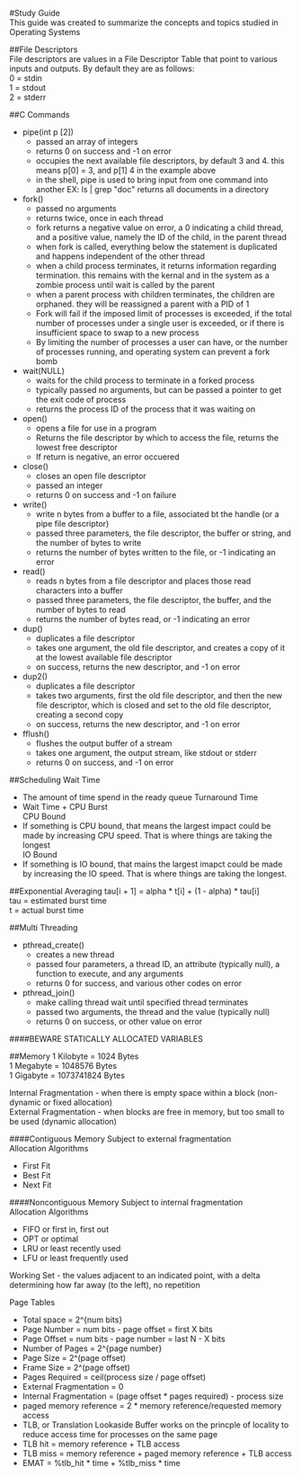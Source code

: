 #Study Guide  
This guide was created to summarize the concepts and topics studied in Operating Systems

##File Descriptors  
File descriptors are values in a File Descriptor Table that point to various inputs and outputs. By default they are as follows:  
0 = stdin  
1 = stdout  
2 = stderr  

##C Commands  
- pipe(int p [2])
  - passed an array of integers
  - returns 0 on success and -1 on error
  - occupies the next available file descriptors, by default 3 and 4. this means p[0] = 3, and p[1] 4 in the example above
  - in the shell, pipe is used to bring input from one command into another EX: ls | grep "doc" returns all documents in a directory
- fork()
  - passed no arguments
  - returns twice, once in each thread
  - fork returns a negative value on error, a 0 indicating a child thread, and a positive value, namely the ID of the child, in the parent thread
  - when fork is called, everything below the statement is duplicated and happens independent of the other thread
  - when a child process terminates, it returns information regarding termination. this remains with the kernal and in the system as a zombie process until wait is called by the parent
  - when a parent process with children terminates, the children are orphaned. they will be reassigned a parent with a PID of 1
  - Fork will fail if the imposed limit of processes is exceeded, if the total number of processes under a single user is exceeded, or if there is insufficient space to swap to a new process
  - By limiting the number of processes a user can have, or the number of processes running, and operating system can prevent a fork bomb
- wait(NULL)
  - waits for the child process to terminate in a forked process
  - typically passed no arguments, but can be passed a pointer to get the exit code of process
  - returns the process ID of the process that it was waiting on
- open()
  - opens a file for use in a program
  - Returns the file descriptor by which to access the file, returns the lowest free descriptor
  - If return is negative, an error occuered
- close()
  - closes an open file descriptor
  - passed an integer
  - returns 0 on success and -1 on failure 
- write()
  - write n bytes from a buffer to a file, associated bt the handle (or a pipe file descriptor)
  - passed three parameters, the file descriptor, the buffer or string, and the number of bytes to write
  - returns the number of bytes written to the file, or -1 indicating an error
- read()
  - reads n bytes from a file descriptor and places those read characters into a buffer
  - passed three parameters, the file descriptor, the buffer, and the number of bytes to read
  - returns the number of bytes read, or -1 indicating an error
- dup()
  - duplicates a file descriptor
  - takes one argument, the old file descriptor, and creates a copy of it at the lowest available file descriptor
  - on success, returns the new descriptor, and -1 on error
- dup2() 
  - duplicates a file descriptor
  - takes two arguments, first the old file descriptor, and then the new file descriptor, which is closed and set to the old file descriptor, creating a second copy
  - on success, returns the new descriptor, and -1 on error
- fflush()
  - flushes the output buffer of a stream
  - takes one argument, the output stream, like stdout or stderr
  - returns 0 on success, and -1 on error

##Scheduling
Wait Time  
- The amount of time spend in the ready queue
Turnaround Time  
- Wait Time + CPU Burst  
CPU Bound
- If something is CPU bound, that means the largest impact could be made by increasing CPU speed. That is where things are taking the longest  
IO Bound
- If something is IO bound, that mains the largest imapct could be made by increasing the IO speed. That is where things are taking the longest.

##Exponential Averaging
tau[i + 1] = alpha * t[i] + (1 - alpha) * tau[i]  
tau = estimated burst time  
t = actual burst time  

##Multi Threading
- pthread_create()  
  - creates a new thread
  - passed four parameters, a thread ID, an attribute (typically null), a function to execute, and any arguments
  - returns 0 for success, and various other codes on error  
- pthread_join()
  - make calling thread wait until specified thread terminates
  - passed two arguments, the thread and the value (typically null)
  - returns 0 on success, or other value on error  

####BEWARE STATICALLY ALLOCATED VARIABLES

##Memory
1 Kilobyte = 1024 Bytes  
1 Megabyte = 1048576 Bytes  
1 Gigabyte = 1073741824 Bytes  

Internal Fragmentation - when there is empty space within a block (non-dynamic or fixed allocation)  
External Fragmentation - when blocks are free in memory, but too small to be used (dynamic allocation) 

####Contiguous Memory
Subject to external fragmentation  
Allocation Algorithms
- First Fit
- Best Fit
- Next Fit  

####Noncontiguous Memory
Subject to internal fragmentation  
Allocation Algorithms
- FIFO or first in, first out
- OPT or optimal
- LRU or least recently used
- LFU or least frequently used

Working Set - the values adjacent to an indicated point, with a delta determining how far away (to the left), no repetition

Page Tables
- Total space = 2^{num bits}
- Page Number = num bits - page offset = first X bits
- Page Offset = num bits - page number = last N - X bits
- Number of Pages = 2^{page number}
- Page Size = 2^(page offset)
- Frame Size = 2^(page offset)
- Pages Required = ceil(process size / page offset)
- External Fragmentation = 0
- Internal Fragmentation = (page offset * pages required) - process size
- paged memory reference = 2 * memory reference/requested memory access
- TLB, or Translation Lookaside Buffer works on the princple of locality to reduce access time for processes on the same page
- TLB hit = memory reference + TLB access
- TLB miss = memory reference + paged memory reference + TLB access
- EMAT = %tlb_hit * time + %tlb_miss * time
